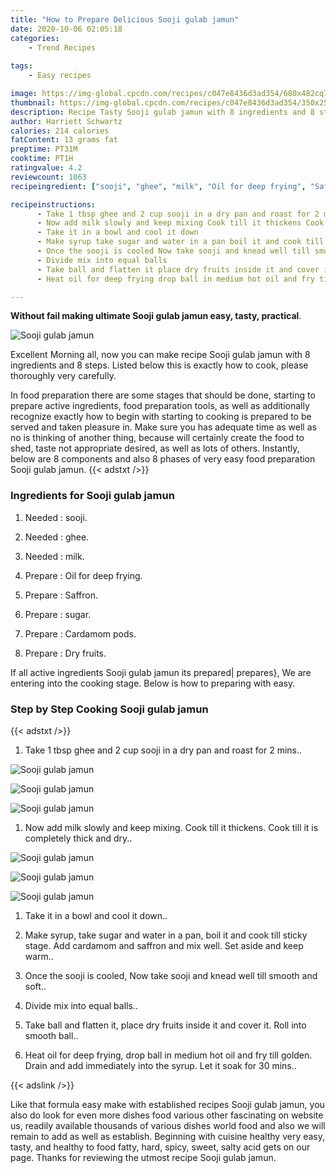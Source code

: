 ```yaml
---
title: "How to Prepare Delicious Sooji gulab jamun"
date: 2020-10-06 02:05:18
categories:
    - Trend Recipes
    
tags:
    - Easy recipes

image: https://img-global.cpcdn.com/recipes/c047e8436d3ad354/680x482cq70/sooji-gulab-jamun-recipe-main-photo.jpg
thumbnail: https://img-global.cpcdn.com/recipes/c047e8436d3ad354/350x250cq70/sooji-gulab-jamun-recipe-main-photo.jpg
description: Recipe Tasty Sooji gulab jamun with 8 ingredients and 8 stages of easy cooking.
author: Harriett Schwartz
calories: 214 calories
fatContent: 13 grams fat
preptime: PT31M
cooktime: PT1H
ratingvalue: 4.2
reviewcount: 1063
recipeingredient: ["sooji", "ghee", "milk", "Oil for deep frying", "Saffron", "sugar", "Cardamom pods", "Dry fruits"]

recipeinstructions: 
      - Take 1 tbsp ghee and 2 cup sooji in a dry pan and roast for 2 mins 
      - Now add milk slowly and keep mixing Cook till it thickens Cook till it is completely thick and dry 
      - Take it in a bowl and cool it down 
      - Make syrup take sugar and water in a pan boil it and cook till sticky stage Add cardamom and saffron and mix well Set aside and keep warm 
      - Once the sooji is cooled Now take sooji and knead well till smooth and soft 
      - Divide mix into equal balls 
      - Take ball and flatten it place dry fruits inside it and cover it Roll into smooth ball 
      - Heat oil for deep frying drop ball in medium hot oil and fry till golden Drain and add immediately into the syrup Let it soak for 30 mins

---
```




**Without fail making ultimate Sooji gulab jamun easy, tasty, practical**. 


![Sooji gulab jamun](https://img-global.cpcdn.com/recipes/c047e8436d3ad354/680x482cq70/sooji-gulab-jamun-recipe-main-photo.jpg "Sooji gulab jamun")




Excellent Morning all, now you can make recipe Sooji gulab jamun with 8 ingredients and 8 steps. Listed below this is exactly how to cook, please thoroughly very carefully.

In food preparation there are some stages that should be done, starting to prepare active ingredients, food preparation tools, as well as additionally recognize exactly how to begin with starting to cooking is prepared to be served and taken pleasure in. Make sure you has adequate time as well as no is thinking of another thing, because will certainly create the food to shed, taste not appropriate desired, as well as lots of others. Instantly, below are 8 components and also 8 phases of very easy food preparation Sooji gulab jamun.
{{< adstxt />}}

### Ingredients for Sooji gulab jamun


1. Needed  : sooji.

1. Needed  : ghee.

1. Needed  : milk.

1. Prepare  : Oil for deep frying.

1. Prepare  : Saffron.

1. Prepare  : sugar.

1. Prepare  : Cardamom pods.

1. Prepare  : Dry fruits.



If all active ingredients Sooji gulab jamun its prepared| prepares}, We are entering into the cooking stage. Below is how to preparing with easy.

### Step by Step Cooking Sooji gulab jamun

{{< adstxt />}}


1. Take 1 tbsp ghee and 2 cup sooji in a dry pan and roast for 2 mins..



![Sooji gulab jamun](https://img-global.cpcdn.com/steps/e1080dec1d1e16d4/160x128cq70/sooji-gulab-jamun-recipe-step-1-photo.jpg" "Sooji gulab jamun")

![Sooji gulab jamun](https://img-global.cpcdn.com/steps/7cabb44e1b9deb14/160x128cq70/sooji-gulab-jamun-recipe-step-1-photo.jpg" "Sooji gulab jamun")

![Sooji gulab jamun](https://img-global.cpcdn.com/steps/9e07b6d60a9a46c5/160x128cq70/sooji-gulab-jamun-recipe-step-1-photo.jpg" "Sooji gulab jamun")



1. Now add milk slowly and keep mixing. Cook till it thickens. Cook till it is completely thick and dry..



![Sooji gulab jamun](https://img-global.cpcdn.com/steps/3c32408395f3b58c/160x128cq70/sooji-gulab-jamun-recipe-step-2-photo.jpg" "Sooji gulab jamun")

![Sooji gulab jamun](https://img-global.cpcdn.com/steps/e6d9c82aa1c1421c/160x128cq70/sooji-gulab-jamun-recipe-step-2-photo.jpg" "Sooji gulab jamun")

![Sooji gulab jamun](https://img-global.cpcdn.com/steps/a350cbbfaca29c0c/160x128cq70/sooji-gulab-jamun-recipe-step-2-photo.jpg" "Sooji gulab jamun")



1. Take it in a bowl and cool it down..



1. Make syrup, take sugar and water in a pan, boil it and cook till sticky stage. Add cardamom and saffron and mix well. Set aside and keep warm..



1. Once the sooji is cooled, Now take sooji and knead well till smooth and soft..



1. Divide mix into equal balls..



1. Take ball and flatten it, place dry fruits inside it and cover it. Roll into smooth ball..



1. Heat oil for deep frying, drop ball in medium hot oil and fry till golden. Drain and add immediately into the syrup. Let it soak for 30 mins..





{{< adslink />}}

Like that formula easy make with established recipes Sooji gulab jamun, you also do look for even more dishes food various other fascinating on website us, readily available thousands of various dishes world food and also we will remain to add as well as establish. Beginning with cuisine healthy very easy, tasty, and healthy to food fatty, hard, spicy, sweet, salty acid gets on our page. Thanks for reviewing the utmost recipe Sooji gulab jamun.
